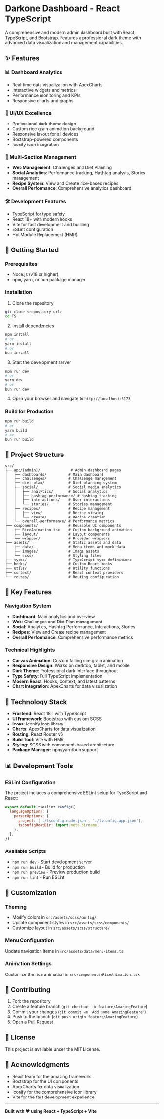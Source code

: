 # Darkone Dashboard - React TypeScript

A comprehensive and modern admin dashboard built with React, TypeScript, and Bootstrap. Features a professional dark theme with advanced data visualization and management capabilities.

## ✨ Features

### 📊 Dashboard Analytics
- Real-time data visualization with ApexCharts
- Interactive widgets and metrics
- Performance monitoring and KPIs
- Responsive charts and graphs

### 🎨 UI/UX Excellence
- Professional dark theme design
- Custom rice grain animation background
- Responsive layout for all devices
- Bootstrap-powered components
- Iconify icon integration

### 📱 Multi-Section Management
- **Web Management**: Challenges and Diet Planning
- **Social Analytics**: Performance tracking, Hashtag analysis, Stories management
- **Recipe System**: View and Create rice-based recipes
- **Overall Performance**: Comprehensive analytics dashboard

### 🛠️ Development Features
- TypeScript for type safety
- React 18+ with modern hooks
- Vite for fast development and building
- ESLint configuration
- Hot Module Replacement (HMR)

## 🚀 Getting Started

### Prerequisites
- Node.js (v18 or higher)
- npm, yarn, or bun package manager

### Installation

1. Clone the repository
```bash
git clone <repository-url>
cd TS
```

2. Install dependencies
```bash
npm install
# or
yarn install
# or
bun install
```

3. Start the development server
```bash
npm run dev
# or
yarn dev
# or
bun run dev
```

4. Open your browser and navigate to `http://localhost:5173`

### Build for Production
```bash
npm run build
# or
yarn build
# or
bun run build
```

## 📁 Project Structure

```
src/
├── app/(admin)/              # Admin dashboard pages
│   ├── dashboards/          # Main dashboard
│   ├── challenges/          # Challenge management  
│   ├── diet-plan/           # Diet planning system
│   ├── social/              # Social media analytics
│   │   ├── analytics/       # Social analytics
│   │   ├── hashtag-performance/ # Hashtag tracking
│   │   ├── interactions/    # User interactions
│   │   └── stories/         # Stories management
│   ├── recipes/             # Recipe management
│   │   ├── view/            # Recipe viewing
│   │   └── create/          # Recipe creation
│   └── overall-performance/ # Performance metrics
├── components/              # Reusable UI components
│   ├── RiceAnimation.tsx    # Custom background animation
│   ├── layout/              # Layout components
│   └── wrapper/             # Provider wrappers
├── assets/                  # Static assets and data
│   ├── data/                # Menu items and mock data
│   ├── images/              # Image assets
│   └── scss/                # Styling files
├── types/                   # TypeScript type definitions
├── hooks/                   # Custom React hooks
├── utils/                   # Utility functions
├── context/                 # React context providers
└── routes/                  # Routing configuration
```

## 🎯 Key Features

### Navigation System
- **Dashboard**: Main analytics and overview
- **Web**: Challenges and Diet Plan management
- **Social**: Analytics, Hashtag Performance, Interactions, Stories
- **Recipes**: View and Create recipe management
- **Overall Performance**: Comprehensive performance metrics

### Technical Highlights
- **Canvas Animation**: Custom falling rice grain animation
- **Responsive Design**: Works on desktop, tablet, and mobile
- **Dark Theme**: Professional dark interface throughout
- **Type Safety**: Full TypeScript implementation
- **Modern React**: Hooks, Context, and latest patterns
- **Chart Integration**: ApexCharts for data visualization

## 🔧 Technology Stack

- **Frontend**: React 18+ with TypeScript
- **UI Framework**: Bootstrap with custom SCSS
- **Icons**: Iconify icon library  
- **Charts**: ApexCharts for data visualization
- **Routing**: React Router v6
- **Build Tool**: Vite with HMR
- **Styling**: SCSS with component-based architecture
- **Package Manager**: npm/yarn/bun support

## 📊 Development Tools

### ESLint Configuration
The project includes a comprehensive ESLint setup for TypeScript and React:

```js
export default tseslint.config({
  languageOptions: {
    parserOptions: {
      project: ['./tsconfig.node.json', './tsconfig.app.json'],
      tsconfigRootDir: import.meta.dirname,
    },
  },
})
```

### Available Scripts
- `npm run dev` - Start development server
- `npm run build` - Build for production
- `npm run preview` - Preview production build
- `npm run lint` - Run ESLint

## 🎨 Customization

### Theming
- Modify colors in `src/assets/scss/config/`
- Update component styles in `src/assets/scss/components/`
- Customize layout in `src/assets/scss/structure/`

### Menu Configuration
Update navigation items in `src/assets/data/menu-items.ts`

### Animation Settings
Customize the rice animation in `src/components/RiceAnimation.tsx`

## 🤝 Contributing

1. Fork the repository
2. Create a feature branch (`git checkout -b feature/AmazingFeature`)
3. Commit your changes (`git commit -m 'Add some AmazingFeature'`)
4. Push to the branch (`git push origin feature/AmazingFeature`)
5. Open a Pull Request

## 📝 License

This project is available under the MIT License.

## 🙏 Acknowledgments

- React team for the amazing framework
- Bootstrap for the UI components
- ApexCharts for data visualization
- Iconify for the comprehensive icon library
- Vite for the fast development experience

---

**Built with ❤️ using React + TypeScript + Vite**
